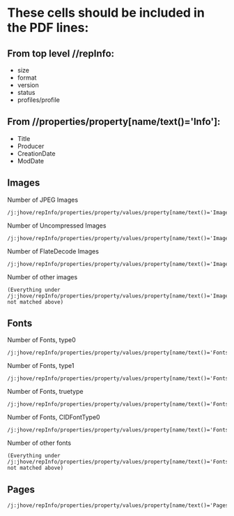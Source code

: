 # These cells should be included in the PDF lines:

## From top level //repInfo:

* size
* format
* version
* status
* profiles/profile

## From //properties/property[name/text()='Info']:

* Title
* Producer
* CreationDate
* ModDate

## Images

Number of JPEG Images

    /j:jhove/repInfo/properties/property/values/property[name/text()='Images']/values/property[name/text()='Image']/values/property[name/text()='NisoImageMetadata']/values/value/mix:mix/mix:BasicDigitalObjectInformation/mix:Compression/mix:compressionScheme[text()='JPEG']

Number of Uncompressed Images

    /j:jhove/repInfo/properties/property/values/property[name/text()='Images']/values/property[name/text()='Image']/values/property[name/text()='NisoImageMetadata']/values/value/mix:mix/mix:BasicDigitalObjectInformation/mix:Compression/mix:compressionScheme[text()='Uncompressed']

Number of FlateDecode Images

    /j:jhove/repInfo/properties/property/values/property[name/text()='Images']/values/property[name/text()='Image']/values/property[name/text()='Filter']/values/value[text()='FlateDecode']

Number of other images

    (Everything under /j:jhove/repInfo/properties/property/values/property[name/text()='Images'] not matched above)

## Fonts

Number of Fonts, type0

    /j:jhove/repInfo/properties/property/values/property[name/text()='Fonts']/values/property[name/text()='Type0']/values/property[name/text()='Font']

Number of Fonts, type1

    /j:jhove/repInfo/properties/property/values/property[name/text()='Fonts']/values/property[name/text()='Type1']/values/property[name/text()='Font']

Number of Fonts, truetype

    /j:jhove/repInfo/properties/property/values/property[name/text()='Fonts']/values/property[name/text()='TrueType0']/values/property[name/text()='Font']

Number of Fonts, CIDFontType0

    /j:jhove/repInfo/properties/property/values/property[name/text()='Fonts']/values/property[name/text()='CIDFontType0']/values/property[name/text()='Font']

Number of other fonts

    (Everything under /j:jhove/repInfo/properties/property/values/property[name/text()='Fonts'] not matched above)



## Pages

    /j:jhove/repInfo/properties/property/values/property[name/text()='Pages']/values/property[name/text()='Page']
